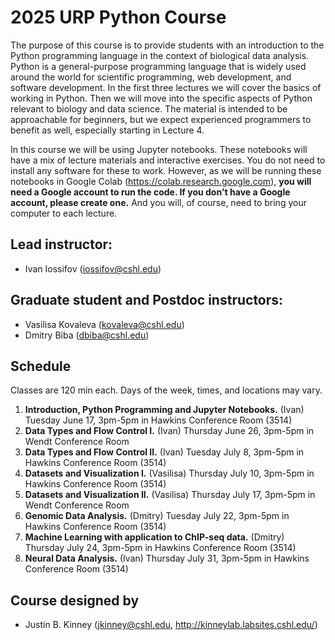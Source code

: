 # 2025 URP Python Course

The purpose of this course is to provide students with an introduction to the Python programming language in the context of biological data analysis. Python is a general-purpose programming language that is widely used around the world for scientific programming, web development, and software development. In the first three lectures we will cover the basics of working in Python. Then we will move into the specific aspects of Python relevant to biology and data science. The material is intended to be approachable for beginners, but we expect experienced programmers to benefit as well, especially starting in Lecture 4. 

In this course we will be using Jupyter notebooks. These notebooks will have a mix of lecture materials and interactive exercises. You do not need to install any software for these to work. However, as we will be running these notebooks in Google Colab (https://colab.research.google.com), **you will need a Google account to run the code.  If you don't have a Google account, please create one.** And you will, of course, need to bring your computer to each lecture. 

## Lead instructor:
- Ivan Iossifov (iossifov@cshl.edu)
  
## Graduate student and Postdoc instructors:
- Vasilisa Kovaleva (kovaleva@cshl.edu)
- Dmitry Biba (dbiba@cshl.edu)


## Schedule
Classes are 120 min each. Days of the week, times, and locations may vary. 
 
1. **Introduction, Python Programming and Jupyter Notebooks.** (Ivan) Tuesday June 17, 3pm-5pm in Hawkins Conference Room (3514)
2. **Data Types and Flow Control I.** (Ivan) Thursday June 26, 3pm-5pm in Wendt Conference Room
3. **Data Types and Flow Control II.** (Ivan) Tuesday July 8, 3pm-5pm in Hawkins Conference Room (3514)
4. **Datasets and Visualization I.** (Vasilisa) Thursday July 10, 3pm-5pm in Hawkins Conference Room (3514)
5. **Datasets and Visualization II.** (Vasilisa) Thursday July 17, 3pm-5pm in Wendt Conference Room
6. **Genomic Data Analysis.** (Dmitry) Tuesday July 22, 3pm-5pm in Hawkins Conference Room (3514)
7. **Machine Learning with application to ChIP-seq data.** (Dmitry)  Thursday July 24, 3pm-5pm in Hawkins Conference Room (3514)
8. **Neural Data Analysis.** (Ivan) Thursday July 31, 3pm-5pm in Hawkins Conference Room (3514)

## Course designed by
- Justin B. Kinney (jkinney@cshl.edu, http://kinneylab.labsites.cshl.edu/)


